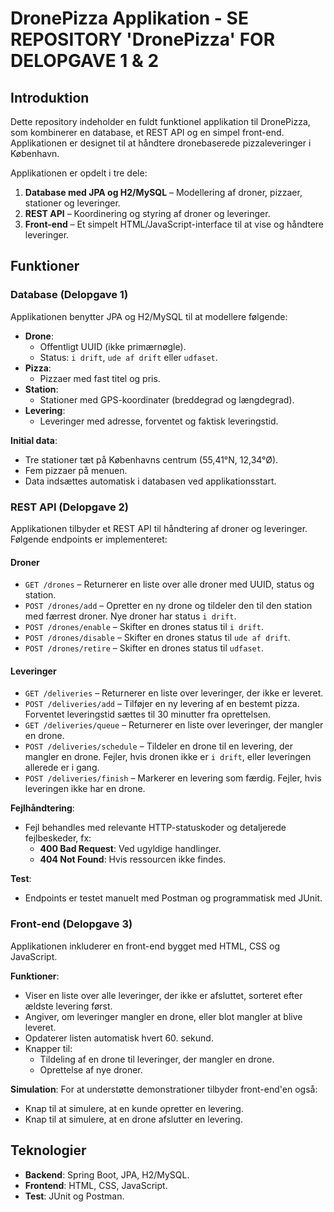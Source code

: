 # DronePizza Applikation - SE REPOSITORY 'DronePizza' FOR DELOPGAVE 1 & 2

## Introduktion

Dette repository indeholder en fuldt funktionel applikation til DronePizza, som kombinerer en database, et REST API og en simpel front-end. Applikationen er designet til at håndtere dronebaserede pizzaleveringer i København.

Applikationen er opdelt i tre dele:
1. **Database med JPA og H2/MySQL** – Modellering af droner, pizzaer, stationer og leveringer.
2. **REST API** – Koordinering og styring af droner og leveringer.
3. **Front-end** – Et simpelt HTML/JavaScript-interface til at vise og håndtere leveringer.

## Funktioner

### Database (Delopgave 1)
Applikationen benytter JPA og H2/MySQL til at modellere følgende:
- **Drone**:
  - Offentligt UUID (ikke primærnøgle).
  - Status: `i drift`, `ude af drift` eller `udfaset`.
- **Pizza**:
  - Pizzaer med fast titel og pris.
- **Station**:
  - Stationer med GPS-koordinater (breddegrad og længdegrad).
- **Levering**:
  - Leveringer med adresse, forventet og faktisk leveringstid.

**Initial data**:
- Tre stationer tæt på Københavns centrum (55,41°N, 12,34°Ø).
- Fem pizzaer på menuen.
- Data indsættes automatisk i databasen ved applikationsstart.

### REST API (Delopgave 2)
Applikationen tilbyder et REST API til håndtering af droner og leveringer. Følgende endpoints er implementeret:

#### Droner
- `GET /drones` – Returnerer en liste over alle droner med UUID, status og station.
- `POST /drones/add` – Opretter en ny drone og tildeler den til den station med færrest droner. Nye droner har status `i drift`.
- `POST /drones/enable` – Skifter en drones status til `i drift`.
- `POST /drones/disable` – Skifter en drones status til `ude af drift`.
- `POST /drones/retire` – Skifter en drones status til `udfaset`.

#### Leveringer
- `GET /deliveries` – Returnerer en liste over leveringer, der ikke er leveret.
- `POST /deliveries/add` – Tilføjer en ny levering af en bestemt pizza. Forventet leveringstid sættes til 30 minutter fra oprettelsen.
- `GET /deliveries/queue` – Returnerer en liste over leveringer, der mangler en drone.
- `POST /deliveries/schedule` – Tildeler en drone til en levering, der mangler en drone. Fejler, hvis dronen ikke er `i drift`, eller leveringen allerede er i gang.
- `POST /deliveries/finish` – Markerer en levering som færdig. Fejler, hvis leveringen ikke har en drone.

**Fejlhåndtering**:
- Fejl behandles med relevante HTTP-statuskoder og detaljerede fejlbeskeder, fx:
  - **400 Bad Request**: Ved ugyldige handlinger.
  - **404 Not Found**: Hvis ressourcen ikke findes.

**Test**:
- Endpoints er testet manuelt med Postman og programmatisk med JUnit.

### Front-end (Delopgave 3)
Applikationen inkluderer en front-end bygget med HTML, CSS og JavaScript.

**Funktioner**:
- Viser en liste over alle leveringer, der ikke er afsluttet, sorteret efter ældste levering først.
- Angiver, om leveringer mangler en drone, eller blot mangler at blive leveret.
- Opdaterer listen automatisk hvert 60. sekund.
- Knapper til:
  - Tildeling af en drone til leveringer, der mangler en drone.
  - Oprettelse af nye droner.

**Simulation**:
For at understøtte demonstrationer tilbyder front-end'en også:
- Knap til at simulere, at en kunde opretter en levering.
- Knap til at simulere, at en drone afslutter en levering.

## Teknologier
- **Backend**: Spring Boot, JPA, H2/MySQL.
- **Frontend**: HTML, CSS, JavaScript.
- **Test**: JUnit og Postman.

